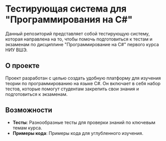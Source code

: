 # Тестирующая система для "Программирования на C#"

Данный репозиторий представляет собой тестирующую систему, которая направлена на то, чтобы помочь подготовиться к тестам и экзаменам по дисциплине "Программирование на C#" первого курса НИУ ВШЭ.

## О проекте

Проект разработан с целью создать удобную платформу для изучения теории по программированию на языке C#. Он включает в себя набор тестов, которые помогут студентам закрепить свои знания и подготовиться к экзаменам.

## Возможности

- **Тесты**: Разнообразные тесты для проверки знаний по ключевым темам курса.
- **Примеры кода**: Примеры кода для углубленного изучения.
